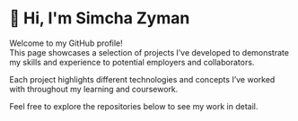 # 👋 Hi, I'm Simcha Zyman

Welcome to my GitHub profile!  
This page showcases a selection of projects I’ve developed to demonstrate my skills and experience to potential employers and collaborators.

Each project highlights different technologies and concepts I’ve worked with throughout my learning and coursework.

Feel free to explore the repositories below to see my work in detail.
